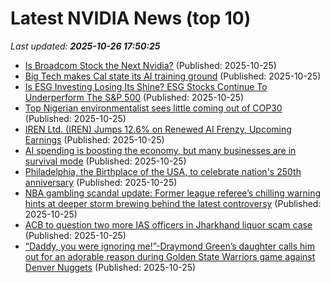 # Latest NVIDIA News (top 10)
_Last updated: **2025-10-26 17:50:25**_

- [Is Broadcom Stock the Next Nvidia?](https://biztoc.com/x/2fcbda0f5a33bf9f) (Published: 2025-10-25)
- [Big Tech makes Cal state its AI training ground](https://economictimes.indiatimes.com/tech/artificial-intelligence/big-tech-makes-cal-state-its-ai-training-ground/articleshow/124811188.cms) (Published: 2025-10-25)
- [Is ESG Investing Losing Its Shine? ESG Stocks Continue To Underperform The S&P 500](https://finance.yahoo.com/news/esg-investing-losing-shine-esg-170114071.html) (Published: 2025-10-25)
- [Top Nigerian environmentalist sees little coming out of COP30](https://timesofindia.indiatimes.com/home/environment/top-nigerian-environmentalist-sees-little-coming-out-of-cop30/articleshow/124810240.cms) (Published: 2025-10-25)
- [IREN Ltd. (IREN) Jumps 12.6% on Renewed AI Frenzy, Upcoming Earnings](https://finance.yahoo.com/news/iren-ltd-iren-jumps-12-164614243.html) (Published: 2025-10-25)
- [AI spending is boosting the economy, but many businesses are in survival mode](https://biztoc.com/x/64006b59f529174e) (Published: 2025-10-25)
- [Philadelphia, the Birthplace of the USA, to celebrate nation's 250th anniversary](https://timesofindia.indiatimes.com/life-style/travel/destinations/philadelphia-the-birthplace-of-the-usa-to-celebrate-nations-250th-anniversary/articleshow/124809902.cms) (Published: 2025-10-25)
- [NBA gambling scandal update: Former league referee’s chilling warning hints at deeper storm brewing behind the latest controversy](https://timesofindia.indiatimes.com/sports/nba/top-stories/nba-gambling-scandal-update-former-league-referees-chilling-warning-hints-at-deeper-storm-brewing-behind-the-latest-controversy/articleshow/124808602.cms) (Published: 2025-10-25)
- [ACB to question two more IAS officers in Jharkhand liquor scam case](https://timesofindia.indiatimes.com/city/ranchi/acb-to-question-two-more-ias-officers-in-jharkhand-liquor-scam-case/articleshow/124805352.cms) (Published: 2025-10-25)
- [“Daddy, you were ignoring me!”-Draymond Green’s daughter calls him out for an adorable reason during Golden State Warriors game against Denver Nuggets](https://timesofindia.indiatimes.com/sports/nba/top-stories/daddy-you-were-ignoring-me-draymond-greens-daughter-calls-him-out-for-an-adorable-reason-during-golden-state-warriors-game-against-denver-nuggets/articleshow/124809777.cms) (Published: 2025-10-25)

